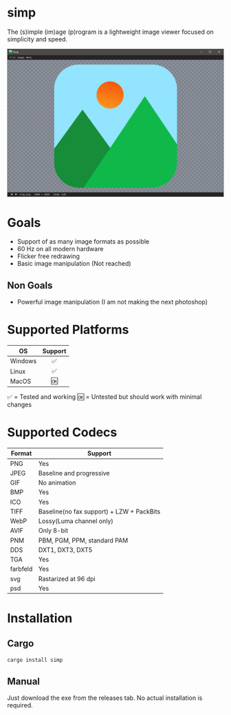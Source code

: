 # simp  
The (s)imple (im)age (p)rogram is a lightweight image viewer focused on simplicity and speed.

![Screenshot](images/screenshot.png)

# Goals
* Support of as many image formats as possible
* 60 Hz on all modern hardware
* Flicker free redrawing
* Basic image manipulation (Not reached)

## Non Goals
* Powerful image manipulation (I am not making the next photoshop)

# Supported Platforms
| OS            | Support|
| ------------- |:------:|
| Windows       | ✅ |
| Linux         | ✅ |
| MacOS         | 🆗 |

✅ = Tested and working 🆗 = Untested but should work with minimal changes

# Supported Codecs
| Format | Support |
| ------ | -------- |
| PNG    | Yes |
| JPEG   | Baseline and progressive |
| GIF    | No animation |
| BMP    | Yes |
| ICO    | Yes |
| TIFF   | Baseline(no fax support) + LZW + PackBits |
| WebP   | Lossy(Luma channel only) |
| AVIF   | Only 8-bit |
| PNM    | PBM, PGM, PPM, standard PAM |
| DDS    | DXT1, DXT3, DXT5 |
| TGA    | Yes |
| farbfeld | Yes |
| svg    | Rastarized at 96 dpi |
| psd    | Yes |

# Installation
## Cargo
```shell
cargo install simp
```
## Manual
Just download the exe from the releases tab. No actual installation is required.
